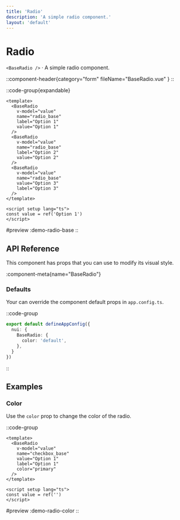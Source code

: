 ```yaml
---
title: 'Radio'
description: 'A simple radio component.'
layout: 'default'
---
```


# Radio

`<BaseRadio />` · A simple radio component.

::component-header{category="form" fileName="BaseRadio.vue" }
::

::code-group{expandable}

```vue [DemoRadioBase.vue]
<template>
  <BaseRadio
    v-model="value"
    name="radio_base"
    label="Option 1"
    value="Option 1"
  />
  <BaseRadio
    v-model="value"
    name="radio_base"
    label="Option 2"
    value="Option 2"
  />
  <BaseRadio
    v-model="value"
    name="radio_base"
    value="Option 3"
    label="Option 3"
  />
</template>

<script setup lang="ts">
const value = ref('Option 1')
</script>
```

#preview
:demo-radio-base
::

## API Reference

This component has props that you can use to modify its visual style.

:component-meta{name="BaseRadio"}

### Defaults

Your can override the component default props in `app.config.ts`.

::code-group

```ts [app.config.ts]
export default defineAppConfig({
  nui: {
    BaseRadio: {
      color: 'default',
    },
  }
})
```
::

## Examples

### Color

Use the `color` prop to change the color of the radio.

::code-group

```vue [DemoCheckboxColor.vue]
<template>
  <BaseRadio
    v-model="value"
    name="checkbox_base"
    value="Option 1"
    label="Option 1"
    color="primary"
  />
</template>

<script setup lang="ts">
const value = ref('')
</script>
```

#preview
:demo-radio-color
::